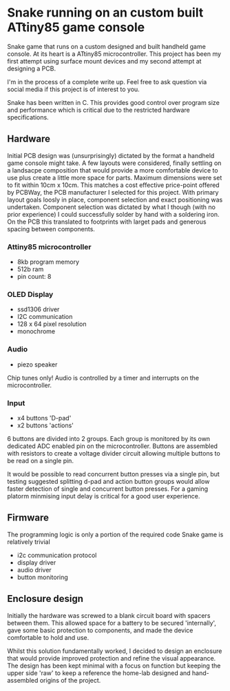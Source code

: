 # Snake running on an custom built ATtiny85 game console 

Snake game that runs on a custom designed and built handheld game console. At its heart is a ATtiny85 microcontroller. This project has been my first attempt using surface mount devices and my second attempt at designing a PCB.

I'm in the process of a complete write up. Feel free to ask question via social media if this project is of interest to you.

Snake has been written in C. This provides good control over program size and performance which is critical due to the restricted hardware specifications.


## Hardware

Initial PCB design was (unsurprisingly) dictated by the format a handheld game console might take. A few layouts were considered, finally settling on a landsacpe composition that would provide a more comfortable device to use plus create a little more space for parts. Maximum dimensions were set to fit within 10cm x 10cm. This matches a cost effective price-point offered by PCBWay, the PCB manufacturer I selected for this project. With primary layout goals loosly in place, component selection and exact positioning was undertaken. Component selection was dictated by what I though (with no prior experience) I could successfully solder by hand with a soldering iron. On the PCB this translated to footprints with larget pads and generous spacing between components.

### Attiny85 microcontroller

 - 8kb program memory
 - 512b ram
 - pin count: 8

### OLED Display

- ssd1306 driver
- I2C communication
- 128 x 64 pixel resolution
- monochrome

### Audio

- piezo speaker

Chip tunes only! Audio is controlled by a timer and interrupts on the microcontroller.

### Input

- x4 buttons 'D-pad'
- x2 buttons 'actions'

6 buttons are divided into 2 groups. Each group is monitored by its own dedicated ADC enabled pin on the microcontroller. Buttons are assembled with resistors to create a voltage divider circuit allowing multiple buttons to be read on a single pin.

It would be possible to read concurrent button presses via a single pin, but testing suggested splitting d-pad and action button groups would allow faster detection of single and concurrent button presses. For a gaming platorm minmising input delay is critical for a good user experience.


## Firmware

The programming logic is only a portion of the required code Snake game is relatively trivial
- i2c communication protocol
- display driver
- audio driver
- button monitoring

## Enclosure design

Initially the hardware was screwed to a blank circuit board with spacers between them. This allowed space for a battery to be secured 'internally', gave some basic protection to components, and made the device comfortable to hold and use.

Whilst this solution fundamentally worked, I decided to design an enclosure that would provide improved protection and refine the visual appearance. The design has been kept minimal with a focus on function but keeping the upper side 'raw' to keep a reference the home-lab designed and hand-assembled origins of the project.
